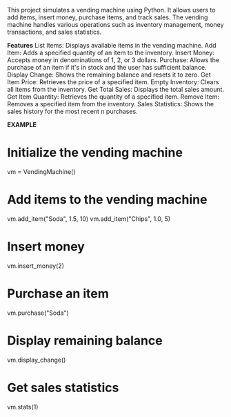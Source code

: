 This project simulates a vending machine using Python. It allows users to add items, insert money, purchase items, and track sales. The vending machine handles various operations such as inventory management, money transactions, and sales statistics.

**Features**
List Items: Displays available items in the vending machine.
Add Item: Adds a specified quantity of an item to the inventory.
Insert Money: Accepts money in denominations of 1, 2, or 3 dollars.
Purchase: Allows the purchase of an item if it's in stock and the user has sufficient balance.
Display Change: Shows the remaining balance and resets it to zero.
Get Item Price: Retrieves the price of a specified item.
Empty Inventory: Clears all items from the inventory.
Get Total Sales: Displays the total sales amount.
Get Item Quantity: Retrieves the quantity of a specified item.
Remove Item: Removes a specified item from the inventory.
Sales Statistics: Shows the sales history for the most recent n purchases.

**EXAMPLE**

# Initialize the vending machine
vm = VendingMachine()

# Add items to the vending machine
vm.add_item("Soda", 1.5, 10)
vm.add_item("Chips", 1.0, 5)

# Insert money
vm.insert_money(2)

# Purchase an item
vm.purchase("Soda")

# Display remaining balance
vm.display_change()

# Get sales statistics
vm.stats(1)

